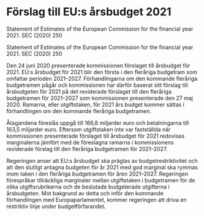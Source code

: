 # Förslag till EU:s årsbudget 2021

Statement of Estimates of the European Commission for the financial year 2021. SEC (2020) 250

Statement of Estimates of the European Commission for the financial year 2021. SEC (2020) 250

Den 24 juni 2020 presenterade kommissionen förslaget till årsbudget för 2021. EU:s årsbudget för 2021 blir den första i den fleråriga budgetram som omfattar perioden 2021–2027. Förhandlingarna om den kommande fleråriga budgetramen pågår och kommissionen har därför baserat sitt förslag till årsbudgeten för 2021 på det reviderade förslaget till den fleråriga budgetramen för 2021–2027 som kommissionen presenterade den 27 maj 2020. Ramarna, eller utgiftstaken, för 2021 års budget kommer sättas i förhandlingen om den kommande fleråriga budgetramen.

Åtagandena föreslås uppgå till 166,8 miljarder euro och betalningarna till 163,5 miljarder euro. Eftersom utgiftstaken inte var fastställda när kommissionen presenterade förslaget till årsbudget för 2021 redovisas marginalerna jämfört med de föreslagna ramarna i kommissionens reviderade förslag till den fleråriga budgetramen för 2021–2027.

Regeringen anser att EU:s årsbudget ska präglas av budgetrestriktivitet och att den slutligt antagna budgeten för år 2021 med god marginal ska rymmas inom taken i den fleråriga budgetramen för åren 2021–2027. Regeringen förespråkar tillräckliga marginaler mellan utgiftstaken i budgetramen för de olika utgiftsrubrikerna och de beslutade budgeterade utgifterna i årsbudgeten. Mot bakgrund av detta och inför den kommande förhandlingen med Europaparlamentet, kommer regeringen att driva en restriktiv linje under budgetförfarandet.
